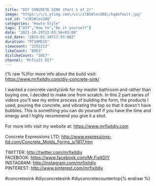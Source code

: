 ```yaml
---
title: "DIY CONCRETE SINK (Part 1 of 2)"
image: "https:\/\/i.ytimg.com\/vi\/xlB1WlecU8Q\/hqdefault.jpg"
vid_id: "xlB1WlecU8Q"
categories: "Howto-Style"
tags: ["DIY","How to","Do it yourself"]
date: "2021-10-29T22:03:56+03:00"
vid_date: "2015-01-30T17:55:08Z"
duration: "PT10M51S"
viewcount: "2292213"
likeCount: "8963"
dislikeCount: "1057"
channel: "MrFixIt DIY"
---
```

{% raw %}For more info about the build visit: <a rel="nofollow" target="blank" href="https://www.mrfixitdiy.com/diy-concrete-sink/">https://www.mrfixitdiy.com/diy-concrete-sink/</a><br /><br />I wanted a concrete vanity/sink for my master bathroom and rather than buying one, I decided to make one from scratch. In this 2 part series of videos you'll see my entire process of building the form, the products I used, pouring the concrete, and vibrating the top so that it doesn't have bubbles. This is something you can do yourself if you have the time and energy and I highly recommend you give it a shot. <br /><br />For more info visit my website at: <a rel="nofollow" target="blank" href="https://www.mrfixitdiy.com">https://www.mrfixitdiy.com</a><br /><br />Concrete Expressions LTD: <a rel="nofollow" target="blank" href="http://www.expressions-ltd.com/Concrete_Molds_Forms_s/1817.htm">http://www.expressions-ltd.com/Concrete_Molds_Forms_s/1817.htm</a><br /><br />TWITTER: <a rel="nofollow" target="blank" href="http://twitter.com/mrfixitdiy">http://twitter.com/mrfixitdiy</a><br />FACEBOOK: <a rel="nofollow" target="blank" href="https://www.facebook.com/Mr.FixItDIY">https://www.facebook.com/Mr.FixItDIY</a><br />INSTAGRAM: <a rel="nofollow" target="blank" href="http://instagram.com/mrfixitdiy">http://instagram.com/mrfixitdiy</a><br />PINTEREST: <a rel="nofollow" target="blank" href="http://www.pinterest.com/mrfixitdiy">http://www.pinterest.com/mrfixitdiy</a><br /><br />#concretesink #diyconcretesink #diyconcretecountertop{% endraw %}
